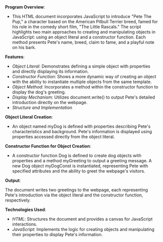 **Program Overview**:

- This HTML document incorporates JavaScript to introduce "Pete The Pup," a character based on the American Pitbull Terrier breed, famed for his role in the comedy short film, "The Little Rascals." The script highlights two main approaches to creating and manipulating objects in JavaScript: using an object literal and a constructor function. Each method presents Pete's name, breed, claim to fame, and a playful note on his bark.

**Features**:

- _Object Literal_: Demonstrates defining a simple object with properties and directly displaying its information.
- _Constructor Function_: Shows a more dynamic way of creating an object with the ability to instantiate multiple objects from the same template.
- _Object Method_: Incorporates a method within the constructor function to display the dog's greeting.
- _Display Mechanism_: Utilizes document.write() to output Pete's detailed introduction directly on the webpage.
- _Structure and Implementation_

**Object Literal Creation**:

- An object named myDog is defined with properties describing Pete's characteristics and background.
Pete's information is displayed using properties accessed directly from the object literal.

**Constructor Function for Object Creation**:

- A constructor function Dog is defined to create dog objects with properties and a method myGreeting to output a greeting message.
A new Dog object myDogConst is instantiated, representing Pete with specified attributes and the ability to greet the webpage's visitors.

**Output**:

The document writes two greetings to the webpage, each representing Pete's introduction via the object literal and the constructor function, respectively.

**Technologies Used**:

- _HTML_: Structures the document and provides a canvas for JavaScript interactions.
- _JavaScript_: Implements the logic for creating objects and manipulating their properties to display Pete's information.
